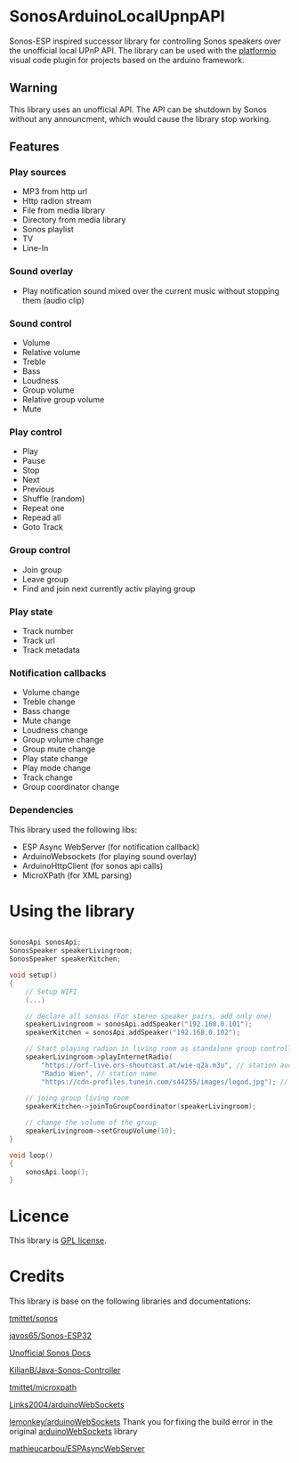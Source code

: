 # SonosArduinoLocalUpnpAPI
Sonos-ESP inspired successor library for controlling Sonos speakers over the unofficial local UPnP API.
The library can be used with the [platformio](https://platformio.org) visual code plugin for projects based on the arduino framework.

## Warning
This library uses an unofficial API. 
The API can be shutdown by Sonos without any announcment, which would cause the library stop working.

## Features

### Play sources

- MP3 from http url
- Http radion stream
- File from media library
- Directory from media library
- Sonos playlist
- TV
- Line-In

### Sound overlay

- Play notification sound mixed over the current music without stopping them (audio clip)

### Sound control

- Volume
- Relative volume
- Treble
- Bass
- Loudness
- Group volume
- Relative group volume
- Mute

### Play control

- Play
- Pause
- Stop
- Next
- Previous
- Shuffle (random)
- Repeat one
- Repead all
- Goto Track

### Group control

- Join group
- Leave group
- Find and join next currently activ playing group

### Play state

- Track number
- Track url
- Track metadata

### Notification callbacks

- Volume change
- Treble change 
- Bass change
- Mute change
- Loudness change
- Group volume change
- Group mute change
- Play state change
- Play mode change
- Track change
- Group coordinator change

### Dependencies

This library used the following libs:

- ESP Async WebServer (for notification callback)
- ArduinoWebsockets (for playing sound overlay)
- ArduinoHttpClient (for sonos api calls)
- MicroXPath (for XML parsing)

# Using the library

``` C++

SonosApi sonosApi;
SonosSpeaker speakerLivingroom;
SonosSpeaker speakerKitchen;

void setup()
{
    // Setup WIFI
    (...)

    // declare all sonsos (For stereo speaker pairs, add only one)
    speakerLivingroom = sonosApi.addSpeaker("192.168.0.101");
    speakerKitchen = sonosApi.addSpeaker("192.168.0.102");

    // Start playing radion in living room as standalone group controller
    speakerLivingroom->playInternetRadio(
        "https://orf-live.ors-shoutcast.at/wie-q2a.m3u", // station audio stream url
        "Radio Wien", // station name
        "https://cdn-profiles.tunein.com/s44255/images/logod.jpg"); // station logo image url
    
    // joing group living room
    speakerKitchen->joinToGroupCoordinator(speakerLivingroom); 

    // change the volume of the group
    speakerLivingroom->setGroupVolume(10); 
}

void loop()
{
    sonosApi.loop();
}

```


# Licence

This library is [GPL license](LICENSE).

# Credits

This library is base on the following libraries and documentations:

[tmittet/sonos](https://github.com/tmittet/sonos)

[javos65/Sonos-ESP32](https://github.com/javos65/Sonos-ESP32)

[Unofficial Sonos Docs](https://sonos.svrooij.io)

[KilianB/Java-Sonos-Controller](https://github.com/KilianB/Java-Sonos-Controller)

[tmittet/microxpath](https://github.com/tmittet/microxpath)

[Links2004/arduinoWebSockets](https://github.com/Links2004/arduinoWebSockets)

[lemonkey/arduinoWebSockets](https://github.com/lemonkey/arduinoWebSockets) Thank you for fixing the build error in the original [arduinoWebSockets](https://github.com/Links2004/arduinoWebSockets) library

[mathieucarbou/ESPAsyncWebServer](https://github.com/mathieucarbou/ESPAsyncWebServer.git)